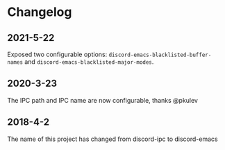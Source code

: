 # Changelog

## 2021-5-22
Exposed two configurable options: `discord-emacs-blacklisted-buffer-names` and
`discord-emacs-blacklisted-major-modes`.

## 2020-3-23
The IPC path and IPC name are now configurable, thanks @pkulev

## 2018-4-2
The name of this project has changed from discord-ipc to discord-emacs

